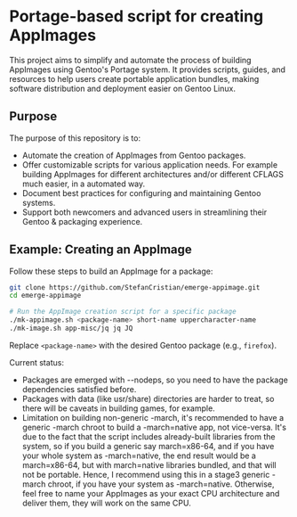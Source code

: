 # Portage-based script for creating AppImages

This project aims to simplify and automate the process of building AppImages using Gentoo's Portage system. It provides scripts, guides, and resources to help users create portable application bundles, making software distribution and deployment easier on Gentoo Linux.

## Purpose

The purpose of this repository is to:
- Automate the creation of AppImages from Gentoo packages.
- Offer customizable scripts for various application needs.
  For example building AppImages for different architectures and/or different CFLAGS much easier, in a automated way.
- Document best practices for configuring and maintaining Gentoo systems.
- Support both newcomers and advanced users in streamlining their Gentoo & packaging experience.

## Example: Creating an AppImage

Follow these steps to build an AppImage for a package:

```sh
git clone https://github.com/StefanCristian/emerge-appimage.git
cd emerge-appimage

# Run the AppImage creation script for a specific package
./mk-appimage.sh <package-name> short-name uppercharacter-name
./mk-image.sh app-misc/jq jq JQ
```

Replace `<package-name>` with the desired Gentoo package (e.g., `firefox`).

Current status:
- Packages are emerged with --nodeps, so you need to have the package dependencies satisfied before.
- Packages with data (like usr/share) directories are harder to treat, so there will be caveats in building games, for example.
- Limitation on building non-generic -march, it's recommended to have a generic -march chroot to build a -march=native app, not vice-versa.
  It's due to the fact that the script includes already-built libraries from the system, so if you build a generic say march=x86-64,
  and if you have your whole system as -march=native, the end result would be a march=x86-64, but with march=native libraries bundled,
  and that will not be portable.
  Hence, I recommend using this in a stage3 generic -march chroot, if you have your system as -march=native.
  Otherwise, feel free to name your AppImages as your exact CPU architecture and deliver them, they will work on the same CPU.
